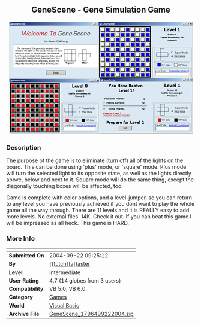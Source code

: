 ﻿<div align="center">

## GeneScene \- Gene Simulation Game

<img src="PIC2004922936552086.gif">
</div>

### Description

The purpose of the game is to eliminate (turn off) all of the lights on the board. This can be done using 'plus' mode, or 'square' mode. Plus mode will turn the selected light to its opposite state, as well as the lights directly above, below and next to it. Square mode will do the same thing, except the diagonally touching boxes will be affected, too.

Game is complete with color options, and a level-jumper, so you can return to any level you have previously achieved if you dont want to play the whole game all the way through. There are 11 levels and it is REALLY easy to add more levels. No external files. 14K. Check it out. If you can beat this game I will be impressed as all heck. This game is HARD.
 
### More Info
 


<span>             |<span>
---                |---
**Submitted On**   |2004-09-22 09:25:12
**By**             |[\[\]\)utch\[\]v\[\]aster](https://github.com/Planet-Source-Code/PSCIndex/blob/master/ByAuthor/utch-v-aster.md)
**Level**          |Intermediate
**User Rating**    |4.7 (14 globes from 3 users)
**Compatibility**  |VB 5\.0, VB 6\.0
**Category**       |[Games](https://github.com/Planet-Source-Code/PSCIndex/blob/master/ByCategory/games__1-38.md)
**World**          |[Visual Basic](https://github.com/Planet-Source-Code/PSCIndex/blob/master/ByWorld/visual-basic.md)
**Archive File**   |[GeneScene\_1796499222004\.zip](https://github.com/Planet-Source-Code/utch-v-aster-genescene-gene-simulation-game__1-56305/archive/master.zip)








